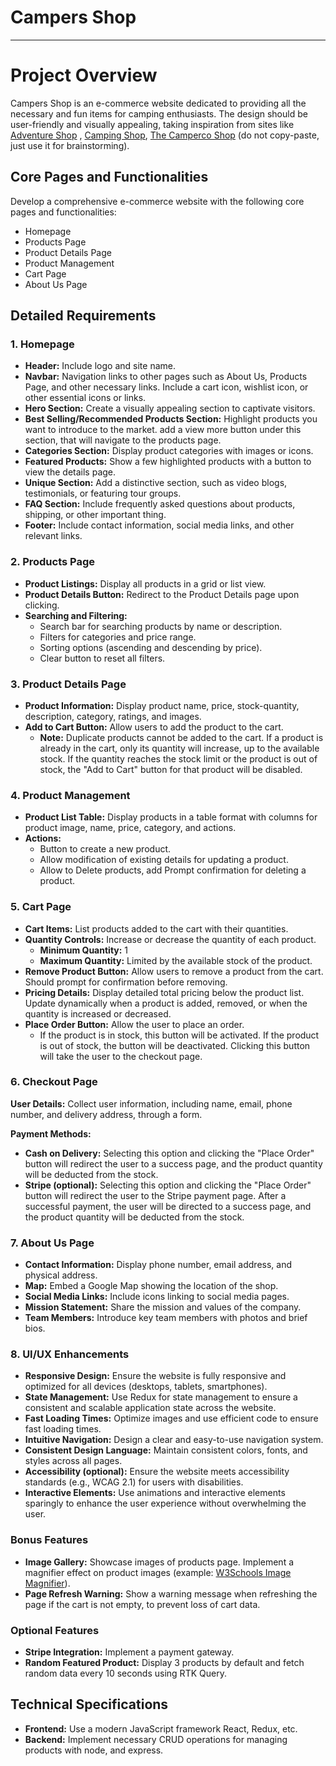 # Campers Shop

---

# Project Overview

Campers Shop is an e-commerce website dedicated to providing all the necessary and fun items for camping enthusiasts. The design should be user-friendly and visually appealing, taking inspiration from sites like [Adventure Shop](https://adventureshop.mt/) , [Camping Shop](https://www.decathlon.co.uk/sports/camping), [The Camperco Shop](https://thecampercoshop.com/) (do not copy-paste, just use it for brainstorming).

## Core Pages and Functionalities

Develop a comprehensive e-commerce website with the following core pages and functionalities:

-   Homepage
-   Products Page
-   Product Details Page
-   Product Management
-   Cart Page
-   About Us Page

## Detailed Requirements

### 1\. Homepage

-   **Header:** Include logo and site name.
-   **Navbar:** Navigation links to other pages such as About Us, Products Page, and other necessary links. Include a cart icon, wishlist icon, or other essential icons or links.
-   **Hero Section:** Create a visually appealing section to captivate visitors.
-   **Best Selling/Recommended Products Section:** Highlight products you want to introduce to the market. add a view more button under this section, that will navigate to the products page.
-   **Categories Section:** Display product categories with images or icons.
-   **Featured Products:** Show a few highlighted products with a button to view the details page.
-   **Unique Section:** Add a distinctive section, such as video blogs, testimonials, or featuring tour groups.
-   **FAQ Section:** Include frequently asked questions about products, shipping, or other important thing.
-   **Footer:** Include contact information, social media links, and other relevant links.

### 2\. Products Page

-   **Product Listings:** Display all products in a grid or list view.
-   **Product Details Button:** Redirect to the Product Details page upon clicking.
-   **Searching and Filtering:**
    -   Search bar for searching products by name or description.
    -   Filters for categories and price range.
    -   Sorting options (ascending and descending by price).
    -   Clear button to reset all filters.

### 3\. Product Details Page

-   **Product Information:** Display product name, price, stock-quantity, description, category, ratings, and images.
-   **Add to Cart Button:** Allow users to add the product to the cart.
    -   **Note:** Duplicate products cannot be added to the cart. If a product is already in the cart, only its quantity will increase, up to the available stock. If the quantity reaches the stock limit or the product is out of stock, the "Add to Cart" button for that product will be disabled.

### 4\. Product Management

-   **Product List Table:** Display products in a table format with columns for product image, name, price, category, and actions.
-   **Actions:**
    -   Button to create a new product.
    -   Allow modification of existing details for updating a product.
    -   Allow to Delete products, add Prompt confirmation for deleting a product.

### 5\. Cart Page

-   **Cart Items:** List products added to the cart with their quantities.
-   **Quantity Controls:** Increase or decrease the quantity of each product.
    -   **Minimum Quantity:** 1
    -   **Maximum Quantity:** Limited by the available stock of the product.
-   **Remove Product Button:** Allow users to remove a product from the cart. Should prompt for confirmation before removing.
-   **Pricing Details:** Display detailed total pricing below the product list. Update dynamically when a product is added, removed, or when the quantity is increased or decreased.
-   **Place Order Button:** Allow the user to place an order.
    -   If the product is in stock, this button will be activated. If the product is out of stock, the button will be deactivated. Clicking this button will take the user to the checkout page.

### **6\. Checkout Page**

**User Details:** Collect user information, including name, email, phone number, and delivery address, through a form.

**Payment Methods:**

-   **Cash on Delivery:** Selecting this option and clicking the "Place Order" button will redirect the user to a success page, and the product quantity will be deducted from the stock.
-   **Stripe (optional):** Selecting this option and clicking the "Place Order" button will redirect the user to the Stripe payment page. After a successful payment, the user will be directed to a success page, and the product quantity will be deducted from the stock.

### 7\. About Us Page

-   **Contact Information:** Display phone number, email address, and physical address.
-   **Map:** Embed a Google Map showing the location of the shop.
-   **Social Media Links:** Include icons linking to social media pages.
-   **Mission Statement:** Share the mission and values of the company.
-   **Team Members:** Introduce key team members with photos and brief bios.

### 8\. UI/UX Enhancements

-   **Responsive Design:** Ensure the website is fully responsive and optimized for all devices (desktops, tablets, smartphones).
-   **State Management:** Use Redux for state management to ensure a consistent and scalable application state across the website.
-   **Fast Loading Times:** Optimize images and use efficient code to ensure fast loading times.
-   **Intuitive Navigation:** Design a clear and easy-to-use navigation system.
-   **Consistent Design Language:** Maintain consistent colors, fonts, and styles across all pages.
-   **Accessibility (optional):** Ensure the website meets accessibility standards (e.g., WCAG 2.1) for users with disabilities.
-   **Interactive Elements:** Use animations and interactive elements sparingly to enhance the user experience without overwhelming the user.

### Bonus Features

-   **Image Gallery:** Showcase images of products page. Implement a magnifier effect on product images (example: [W3Schools Image Magnifier](https://www.w3schools.com/howto/tryit.asp?filename=tryhow_js_image_magnifier_glass)).
-   **Page Refresh Warning:** Show a warning message when refreshing the page if the cart is not empty, to prevent loss of cart data.

### Optional Features

-   **Stripe Integration:** Implement a payment gateway.
-   **Random Featured Product:** Display 3 products by default and fetch random data every 10 seconds using RTK Query.

## Technical Specifications

-   **Frontend:** Use a modern JavaScript framework React, Redux, etc.
-   **Backend:** Implement necessary CRUD operations for managing products with node, and express.

